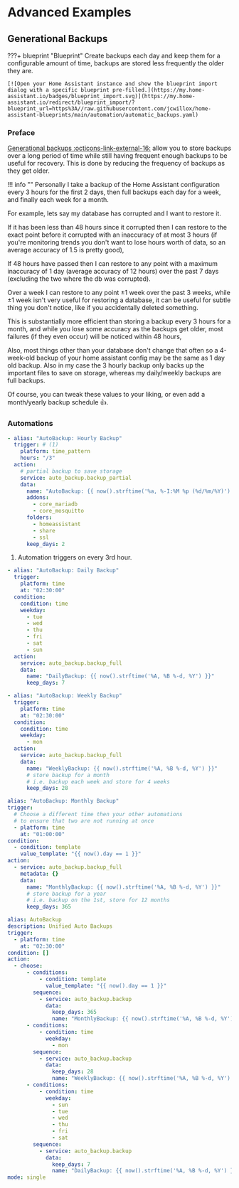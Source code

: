 # Advanced Examples

## Generational Backups

???+ blueprint "Blueprint"
    Create backups each day and keep them for a configurable amount of time, backups are stored less frequently the older they are.

    [![Open your Home Assistant instance and show the blueprint import dialog with a specific blueprint pre-filled.](https://my.home-assistant.io/badges/blueprint_import.svg)](https://my.home-assistant.io/redirect/blueprint_import/?blueprint_url=https%3A//raw.githubusercontent.com/jcwillox/home-assistant-blueprints/main/automation/automatic_backups.yaml)

### Preface

[Generational backups :octicons-link-external-16:](https://en.wikipedia.org/wiki/Backup_rotation_scheme#Grandfather-father-son) allow you to store backups over a long period of time while still having frequent enough backups to be useful for recovery. This is done by reducing the frequency of backups as they get older. <br>

!!! info ""
    Personally I take a backup of the Home Assistant configuration every 3 hours for the first 2 days, then full backups each day for a week, and finally each week for a month.

For example, lets say my database has corrupted and I want to restore it.

If it has been less than 48 hours since it corrupted then I can restore to the exact point before it corrupted with an inaccuracy of at most 3 hours (if you're monitoring trends you don't want to lose hours worth of data, so an average accuracy of 1.5 is pretty good),

If 48 hours have passed then I can restore to any point with a maximum inaccuracy of 1 day (average accuracy of 12 hours) over the past 7 days (excluding the two where the db was corrupted).

Over a week I can restore to any point ±1 week over the past 3 weeks, while ±1 week isn't very useful for restoring a database, it can be useful for subtle thing you don't notice, like if you accidentally deleted something.

This is substantially more efficient than storing a backup every 3 hours for a month, and while you lose some accuracy as the backups get older, most failures (if they even occur) will be noticed within 48 hours,

Also, most things other than your database don't change that often so a 4-week-old backup of your home assistant config may be the same as 1 day old backup.
Also in my case the 3 hourly backup only backs up the important files to save on storage, whereas my daily/weekly backups are full backups.

Of course, you can tweak these values to your liking, or even add a month/yearly backup schedule :thumbsup:.

### Automations

```yaml title="Partial backup every 3 hours"
- alias: "AutoBackup: Hourly Backup"
  trigger: # (1)
    platform: time_pattern
    hours: "/3"
  action:
    # partial backup to save storage
    service: auto_backup.backup_partial 
    data:
      name: "AutoBackup: {{ now().strftime('%a, %-I:%M %p (%d/%m/%Y)') }}"
      addons:
        - core_mariadb
        - core_mosquitto
      folders:
        - homeassistant
        - share
        - ssl
      keep_days: 2
```

1. Automation triggers on every 3rd hour.

```yaml title="Full backup every day except Mondays"
- alias: "AutoBackup: Daily Backup"
  trigger:
    platform: time
    at: "02:30:00"
  condition:
    condition: time
    weekday:
      - tue
      - wed
      - thu
      - fri
      - sat
      - sun
  action:
    service: auto_backup.backup_full
    data:
      name: "DailyBackup: {{ now().strftime('%A, %B %-d, %Y') }}"
      keep_days: 7
```

```yaml title="Full backup every Monday"
- alias: "AutoBackup: Weekly Backup"
  trigger:
    platform: time
    at: "02:30:00"
  condition:
    condition: time
    weekday:
      - mon
  action:
    service: auto_backup.backup_full
    data:
      name: "WeeklyBackup: {{ now().strftime('%A, %B %-d, %Y') }}"
      # store backup for a month
      # i.e. backup each week and store for 4 weeks
      keep_days: 28
```

```yaml title="Full backup on the 1st of every month"
alias: "AutoBackup: Monthly Backup"
trigger:
  # Choose a different time then your other automations
  # to ensure that two are not running at once
  - platform: time
    at: "01:00:00"
condition:
  - condition: template
    value_template: "{{ now().day == 1 }}"
action:
  - service: auto_backup.backup_full
    metadata: {}
    data:
      name: "MonthlyBackup: {{ now().strftime('%A, %B %-d, %Y') }}"
      # store backup for a year
      # i.e. backup on the 1st, store for 12 months
      keep_days: 365
```

```yaml title="Unified auto backup that does Daily, Weekly and Monthly in a single automation (version 2024.1 or newer required)"
alias: AutoBackup
description: Unified Auto Backups
trigger:
  - platform: time
    at: "02:30:00"
condition: []
action:
  - choose:
      - conditions:
          - condition: template
            value_template: "{{ now().day == 1 }}"
        sequence:
          - service: auto_backup.backup
            data:
              keep_days: 365
              name: "MonthlyBackup: {{ now().strftime('%A, %B %-d, %Y') }}"
      - conditions:
          - condition: time
            weekday:
              - mon
        sequence:
          - service: auto_backup.backup
            data:
              keep_days: 28
              name: "WeeklyBackup: {{ now().strftime('%A, %B %-d, %Y') }}"
      - conditions:
          - condition: time
            weekday:
              - sun
              - tue
              - wed
              - thu
              - fri
              - sat
        sequence:
          - service: auto_backup.backup
            data:
              keep_days: 7
              name: "DailyBackup: {{ now().strftime('%A, %B %-d, %Y') }}"
mode: single
```
